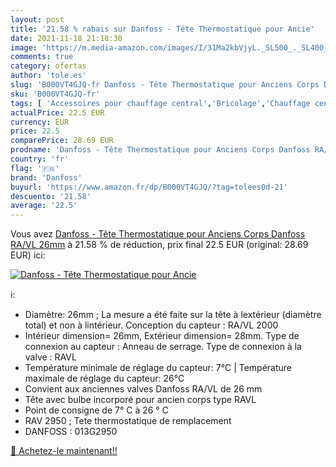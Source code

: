 ```yaml
---
layout: post
title: '21.58 % rabais sur Danfoss - Tête Thermostatique pour Ancie'
date: 2021-11-18 21:18:30
image: 'https://m.media-amazon.com/images/I/31Ma2kbVjyL._SL500_._SL400_.jpg'
comments: true
category: ofertas
author: 'tole.es'
slug: 'B000VT4GJQ-fr Danfoss - Tête Thermostatique pour Anciens Corps Danfoss...'
sku: 'B000VT4GJQ-fr'
tags: [ 'Accessoires pour chauffage central','Bricolage','Chauffage central et accessoires','Chauffage et climatisation','Construction','Outillage à main et électroportatif','Thermostats','Thermostats et accessoires','danfoss', ]
actualPrice: 22.5 EUR
currency: EUR
price: 22.5
comparePrice: 28.69 EUR
prodname: 'Danfoss - Tête Thermostatique pour Anciens Corps Danfoss RA/VL 26mm'
country: 'fr'
flag: '🇫🇷'
brand: 'Danfoss'
buyurl: 'https://www.amazon.fr/dp/B000VT4GJQ/?tag=tolees0d-21'
descuento: '21.58'
average: '22.5'
---
```


Vous avez [Danfoss - Tête Thermostatique pour Anciens Corps Danfoss RA/VL 26mm](https://www.amazon.fr/dp/B000VT4GJQ/?tag=tolees0d-21)  à  21.58 % de réduction, prix final  22.5 EUR (original: 28.69 EUR) ici:

[![Danfoss - Tête Thermostatique pour Ancie](https://m.media-amazon.com/images/I/31Ma2kbVjyL._SL500_._SL400_.jpg)](https://www.amazon.fr/dp/B000VT4GJQ/?tag=tolees0d-21)

ℹ️:

- Diamètre: 26mm ; La mesure a été faite sur la tête à lextérieur (diamètre total) et non à lintérieur. Conception du capteur : RA/VL 2000
- Intérieur dimension= 26mm, Extérieur dimension= 28mm. Type de connexion au capteur : Anneau de serrage. Type de connexion à la valve : RAVL
- Température minimale de réglage du capteur: 7°C | Température maximale de réglage du capteur: 26°C
- Convient aux anciennes valves Danfoss RA/VL de 26 mm
- Tête avec bulbe incorporé pour ancien corps type RAVL
- Point de consigne de 7° C à 26 ° C
- RAV 2950 ; Tete thermostatique de remplacement
- DANFOSS : 013G2950

[🛒 Achetez-le maintenant!!](https://www.amazon.fr/dp/B000VT4GJQ/?tag=tolees0d-21)
